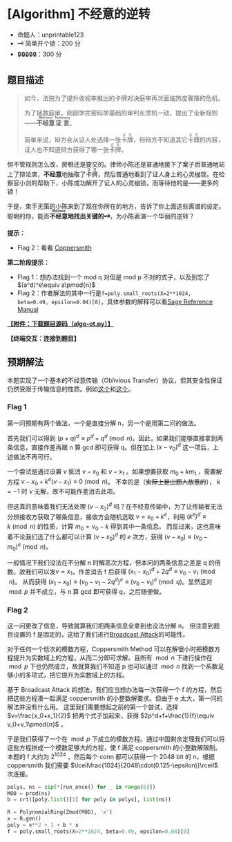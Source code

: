 # [Algorithm] 不经意的逆转

- 命题人：unprintable123
- 🗝 简单开个锁️：200 分
- 🔒🔒🔒🔒🔒：300 分

## 题目描述

<blockquote>
<p>如今，法院为了提升收视率推出的卡牌对决庭审再次面临热度骤降的危机。</p>
<p>为了拯救庭审，刚刚学完密码学基础的审判长灵机一动，提出了全新规则——<strong><ruby>不经意<rt>Oblivious</rt></ruby><ruby>证言<rt>Testimony</rt></ruby></strong>。</p>
<p>简单来说，辩方会从证人处选择一张<ruby>卡牌<rt>证言</rt></ruby>，但辩方不知道其它<ruby>卡牌<rt>证言</rt></ruby>的内容，证人也不知道辩方获得了哪一张<ruby>卡牌<rt>证言</rt></ruby>。</p>
</blockquote>
<p>但不管规则怎么改，房租还是要交的。律师小陈还是普通地接下了案子后普通地站上了辩论席，<strong>不经意</strong>地抽取了<ruby>卡牌<rt>证言</rt></ruby>，然后普通地看到了证人身上的心灵枷锁。在检察官小剑的帮助下，小陈成功解开了证人的心灵枷锁，而等待他的是——更多的锁！</p>
<p>于是，束手无策的小陈来到了现在你所在的地方，告诉了你上面这些离谱的设定。聪明的你，能否<strong><ruby>不经意<rt>Oblivious</rt></ruby>地找出关键的🗝</strong>，为小陈表演一个华丽的逆转？</p>
<p><strong>提示：</strong></p>
<ul>
<li>Flag 2：看看 <a target="_blank" rel="noopener noreferrer" href="https://ctf-wiki.org/crypto/asymmetric/rsa/rsa_coppersmith_attack/">Coppersmith</a></li>
</ul>
<div class="well">
<p><strong>第二阶段提示：</strong></p>
<ul>
<li>Flag 1：想办法找到一个 mod q 对但是 mod p 不对的式子，以及别忘了 $(a^d)^e\equiv a\pmod{n}$
<li>Flag 2：作者解法的其中一行是<code>f=poly.small_roots(X=2**1024, beta=0.49, epsilon=0.04)[0]</code>，具体参数的解释可以看<a target="_blank" rel="noopener noreferrer" href="https://doc.sagemath.org/html/en/reference/polynomial_rings/sage/rings/polynomial/polynomial_modn_dense_ntl.html#sage.rings.polynomial.polynomial_modn_dense_ntl.small_roots">Sage Reference Manual</a></li>
</ul>
</div>

**[【附件：下载题目源码（algo-ot.py）】](attachment/algo-ot.py)**

**【终端交互：连接到题目】**

## 预期解法

本题实现了一个基本的不经意传输（Oblivious Transfer）协议，但其安全性保证仍然受限于传输信息的性质。例如[这个](https://github.com/USTC-Hackergame/hackergame2020-writeups/blob/master/official/%E4%B8%8D%E7%BB%8F%E6%84%8F%E4%BC%A0%E8%BE%93/README.md)和[这个](https://github.com/EggRoll-Taiyaki/My-CTF-Challenges/tree/main/idekCTF/2022/Decidophobia)。

### Flag 1

第一问预期有两个做法，一个是直接分解 n，另一个是用第二问的做法。

首先我们可以得到 $(p+q)^d\equiv p^d+q^d\pmod n$。因此，如果我们能够直接拿到两条信息，直接作差再跟 n 算 gcd 即可获得 q。但在加上 $(x-v_0)^d$ 这一项后，上述做法不再可行。

一个尝试是通过设置 $v$ 抵消 $v-x_0$ 和 $v-x_1$ 。如果想要获取 $m_0+km_1$ ，需要解方程 $v-x_0+k^e(v-x_1)\equiv0\pmod n$。
不幸的是（~~实际上是出题人故意的~~）， $k=-1$ 时 $v$ 无解，故不可能作差消去此项。

但这真的意味着我们无法处理 $(v-x_0)^d$ 吗？在不经意传输中，为了让传输者无法分辨接收方获取了哪条信息，接收方会随机选取 $v=x_0+k^e$，利用 $(k^e)^d\equiv k\pmod n$ 的性质，计算 $m_0=v_0-k$ 得到其中一条信息。
而反过来，这也意味着不论我们选了什么都可以计算 $(v-x_0)^d$ 的 $e$ 次方，获得 $(v-x_0)\equiv (v_0-m_0)^e\pmod{n}$。

一般情况下我们没法在不分解 n 时解高次方程，但本问的两条信息之差是 q 的倍数。故我们可以发$v=x_1$，作差消去 f 后获得 $(x_1-x_0)^d+2q^d\equiv v_0-v_1\pmod n$。
从而获得 $(x_1-x_0)\equiv(v_0-v_1-2q^d)^e\equiv(v_0-v_1)^e\pmod q$。显然这对 $\bmod p$ 并不成立，与 n 算 gcd 即可获得 q，之后随便做。

### Flag 2

这一问更改了信息，导致就算我们把两条信息全拿到也没法分解 n。
但注意到题目设置的 f 是固定的，这给了我们进行[Broadcast Attack](https://ctf-wiki.org/crypto/asymmetric/rsa/rsa_coppersmith_attack/#basic-broadcast-attack)的可能性。

对于任何一个低次的模数方程，Coppersmith Method 可以在解很小时把模数方程提升为实数域上的方程，从而二分即可求解。且所有 $\bmod n$ 下进行操作在 $\bmod p$ 下也仍然成立，故就算我们不知道 p 也可以通过 $\bmod n$ 找到一个系数足够小的多项式，把它提升为实数域上的方程。

基于 Broadcast Attack 的想法，我们应当想办法每一次获得一个 f 的方程，然后把这些方程凑一起满足 coppersmith 的小整数解要求。但由于 e 太大，第一问的解法并没有什么用。
这里我们需要想起之前的第一个尝试，选择 $v=\frac{x_0+x_1}{2}$ 把两个式子加起来，获得 $2p^d+f+\frac{1}{f}\equiv v_0+v_1\pmod{n}$ 。

于是我们获得了一个在 $\bmod p$ 下成立的模数方程。通过中国剩余定理我们可以将这些方程拼成一个模数足够大的方程，使 f 满足 coppersmith 的小整数解限制。
本题的 f 大约为 $2^{1024}$ ，然后每个 conn 都可以获得一个 2048 bit 的 n，根据 coppersmith 我们需要 $\lceil\frac{1024}{2048\cdot(0.125-\epsilon)}\rceil$ 次连接。

```python
polys, ns = zip(*[run_once() for _ in range(6)])
MOD = prod(ns)
b = crt([poly.list()[1] for poly in polys], list(ns))

R = PolynomialRing(Zmod(MOD), 'x')
x = R.gen()
poly = x**2 + 1 + b * x
f = poly.small_roots(X=2**1024, beta=0.49, epsilon=0.04)[0]
```
